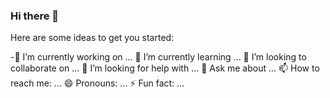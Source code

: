 ### Hi there 👋

<!--
**cmarsiglia/cmarsiglia** is a ✨ _special_ ✨ repository because its `README.md` (this file) appears on your GitHub profile.
-->
Here are some ideas to get you started:

-🔭 I’m currently working on ...
🌱 I’m currently learning ...
👯 I’m looking to collaborate on ...
🤔 I’m looking for help with ...
💬 Ask me about ...
📫 How to reach me: ...
😄 Pronouns: ...
⚡ Fun fact: ...
